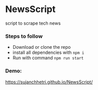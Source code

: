 # NewsScript
script to scrape tech news

### Steps to follow
* Download or clone the repo
* install all dependencies with `npm i`
* Run with command `npm run start`


### Demo:
https://sujanchhetri.github.io/NewsScript/
